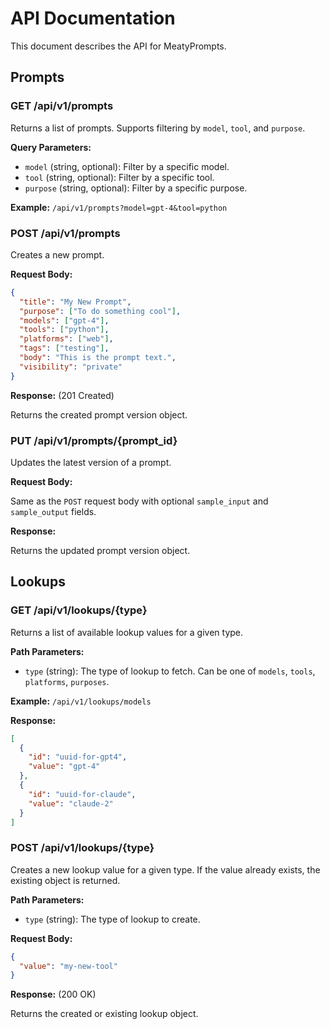 # API Documentation

This document describes the API for MeatyPrompts.

## Prompts

### GET /api/v1/prompts

Returns a list of prompts. Supports filtering by `model`, `tool`, and `purpose`.

**Query Parameters:**

*   `model` (string, optional): Filter by a specific model.
*   `tool` (string, optional): Filter by a specific tool.
*   `purpose` (string, optional): Filter by a specific purpose.

**Example:** `/api/v1/prompts?model=gpt-4&tool=python`

### POST /api/v1/prompts

Creates a new prompt.

**Request Body:**

```json
{
  "title": "My New Prompt",
  "purpose": ["To do something cool"],
  "models": ["gpt-4"],
  "tools": ["python"],
  "platforms": ["web"],
  "tags": ["testing"],
  "body": "This is the prompt text.",
  "visibility": "private"
}
```

**Response:** (201 Created)

Returns the created prompt version object.

### PUT /api/v1/prompts/{prompt_id}

Updates the latest version of a prompt.

**Request Body:**

Same as the `POST` request body with optional `sample_input` and `sample_output` fields.

**Response:**

Returns the updated prompt version object.

## Lookups

### GET /api/v1/lookups/{type}

Returns a list of available lookup values for a given type.

**Path Parameters:**

*   `type` (string): The type of lookup to fetch. Can be one of `models`, `tools`, `platforms`, `purposes`.

**Example:** `/api/v1/lookups/models`

**Response:**

```json
[
  {
    "id": "uuid-for-gpt4",
    "value": "gpt-4"
  },
  {
    "id": "uuid-for-claude",
    "value": "claude-2"
  }
]
```

### POST /api/v1/lookups/{type}

Creates a new lookup value for a given type. If the value already exists, the existing object is returned.

**Path Parameters:**

*   `type` (string): The type of lookup to create.

**Request Body:**

```json
{
  "value": "my-new-tool"
}
```

**Response:** (200 OK)

Returns the created or existing lookup object.
